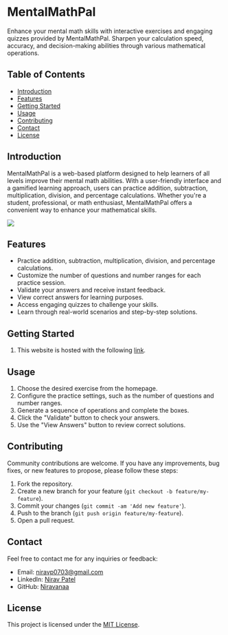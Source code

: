 # MentalMathPal

Enhance your mental math skills with interactive exercises and engaging quizzes provided by MentalMathPal. Sharpen your calculation speed, accuracy, and decision-making abilities through various mathematical operations.

## Table of Contents

- [Introduction](#introduction)
- [Features](#features)
- [Getting Started](#getting-started)
- [Usage](#usage)
- [Contributing](#contributing)
- [Contact](#contact)
- [License](#license)

## Introduction

MentalMathPal is a web-based platform designed to help learners of all levels improve their mental math abilities. With a user-friendly interface and a gamified learning approach, users can practice addition, subtraction, multiplication, division, and percentage calculations. Whether you're a student, professional, or math enthusiast, MentalMathPal offers a convenient way to enhance your mathematical skills.

<img src="https://cdn.discordapp.com/attachments/494672371320356864/1142664672860962888/image.png"/>

## Features

- Practice addition, subtraction, multiplication, division, and percentage calculations.
- Customize the number of questions and number ranges for each practice session.
- Validate your answers and receive instant feedback.
- View correct answers for learning purposes.
- Access engaging quizzes to challenge your skills.
- Learn through real-world scenarios and step-by-step solutions.

## Getting Started

1. This website is hosted with the following [link](https://users.encs.concordia.ca/~pa_nir/MentalMathWebsite/index.html).

## Usage

1. Choose the desired exercise from the homepage.
2. Configure the practice settings, such as the number of questions and number ranges.
3. Generate a sequence of operations and complete the boxes.
4. Click the "Validate" button to check your answers.
5. Use the "View Answers" button to review correct solutions.

## Contributing

Community contributions are welcome. If you have any improvements, bug fixes, or new features to propose, please follow these steps:

1. Fork the repository.
2. Create a new branch for your feature (`git checkout -b feature/my-feature`).
3. Commit your changes (`git commit -am 'Add new feature'`).
4. Push to the branch (`git push origin feature/my-feature`).
5. Open a pull request.

## Contact

Feel free to contact me for any inquiries or feedback:

- Email: [niravp0703@gmail.com](mailto:niravp0703@gmail.com)
- LinkedIn: [Nirav Patel](https://www.linkedin.com/in/niravp0703)
- GitHub: [Niravanaa](https://github.com/Niravanaa)

## License

This project is licensed under the [MIT License](LICENSE).
